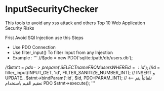 # InputSecurityChecker
This tools to avoid any xss attack and others Top 10 Web Application Security Risks

Frist Avoid SQl Injection use this Steps

- Use PDO Connection 
- Use filter_input() To filter Input from any Injection 
- Example :
'''
//$pdo = new PDO('sqlite:/path/db/users.db');

//$stmt = $pdo->prepare('SELECT name FROM users WHERE id = :id');
//$id = filter_input(INPUT_GET, 'id', FILTER_SANITIZE_NUMBER_INT); // INSERT و UPDATE..
$stmt->bindParam(':id', $id, PDO::PARAM_INT); // <-- تلقائياً يتم تعقيم القيم بٱستخدام PDO
$stmt->execute();
'''
